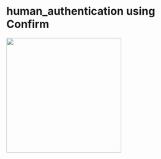 # human_authentication using Confirm 

<img src="https://user-images.githubusercontent.com/81307707/140521280-0f8ecd5d-6d0a-4abe-85e7-5979f508acf2.png" width="300">

